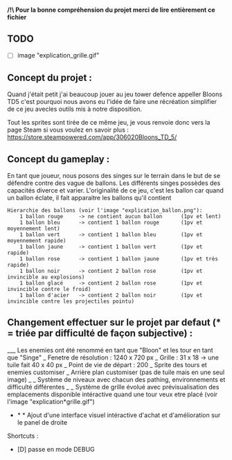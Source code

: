 #### /!\ Pour la bonne compréhension du projet merci de lire entièrement ce fichier

## TODO

-   [ ] image "explication_grille.gif"

## Concept du projet :

Quand j'était petit j'ai beaucoup jouer au jeu tower defence appeller Bloons TD5 c'est pourquoi nous avons eu l'idée de faire une récréation simplifier de ce jeu avecles outils mis à notre disposition.

Tout les sprites sont tirée de ce même jeu, je vous renvoie donc vers la page Steam si vous voulez en savoir plus : https://store.steampowered.com/app/306020Bloons_TD_5/

## Concept du gameplay :

En tant que joueur, nous posons des singes sur le terrain dans le but de se défendre contre des vague de ballons. Les différents singes possèdes des capacités diverce et varier. L'originalité de ce jeu, c'est les ballon car quand un ballon éclate, il fait apparaitre les ballons qu'il contient

```
Hierarchie des ballons (voir l'image "explication_ballon.png"):
    1 ballon rouge     -> ne contient aucun ballon      (1pv et lent)
    1 ballon bleu      -> contient 1 ballon rouge       (1pv et moyennement lent)
    1 ballon vert      -> contient 1 ballon bleu        (1pv et moyennement rapide)
    1 ballon jaune     -> contient 1 ballon vert        (1pv et rapide)
    1 ballon rose      -> contient 1 ballon jaune       (1pv et très rapide)
    1 ballon noir      -> contient 2 ballon rose        (1pv et invincible au explosions)
    1 ballon glacé     -> contient 2 ballon rose        (1pv et invincible contre le froid)
    1 ballon d'acier   -> contient 2 ballon noir        (1pv et invincible contre les projectiles pointu)
```

## Changement effectuer sur le projet par defaut (\* = triée par difficulté de façon subjective) :

\_\__ Les enemies ont été renommé en tant que "Bloon" et les tour en tant que "Singe"
_ Fenetre de résolution : 1240 x 720 px
_ Grille : 31 x 18 -> une tuile fait 40 x 40 px
_ Point de vie de départ : 200
_ Sprite des tours et enemies customiser
_ Arrière plan customiser (pas de tuile mais en une seul image)
\_ _ Système de niveaux avec chacun des pathing, environnements et difficulté différentes
\_ _ Système de grille évolué avec prévisualisation des emplacements disponible intéractive quand une tour veux etre placé (voir l'image "explication\*grille.gif")

-   \* \* Ajout d'une interface visuel intéractive d'achat et d'amélioration sur le panel de droite

Shortcuts :

-   [D] passe en mode DEBUG
